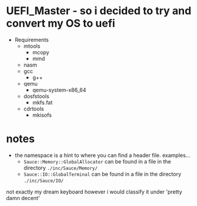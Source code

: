 # UEFI_Master - so i decided to try and convert my OS to uefi

- Requirements
    - mtools
        - mcopy
        - mmd
    - nasm
    - gcc
        - g++
    - qemu
        - qemu-system-x86_64
    - dosfstools
        - mkfs.fat
    - cdrtools
        - mkisofs

# notes
- the namespace is a hint to where you can find a header file. examples...
    - `Sauce::Memory::GlobalAllocator` can be found in a file in the directory `./inc/Sauce/Memory/`
    - `Sauce::IO::GlobalTerminal` can be found in a file in the directory `./inc/Sauce/IO/`








not exactly my dream keyboard however i would classify it under 'pretty damn decent'